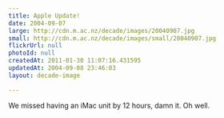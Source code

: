 ```yaml
---
title: Apple Update!
date: 2004-09-07
large: http://cdn.m.ac.nz/decade/images/20040907.jpg
small: http://cdn.m.ac.nz/decade/images/small/20040907.jpg
flickrUrl: null
photoId: null
createdAt: 2011-01-30 11:07:16.431595
updatedAt: 2004-09-08 23:46:03
layout: decade-image

---
```

We missed having an iMac unit by 12 hours, damn it. Oh well. 
